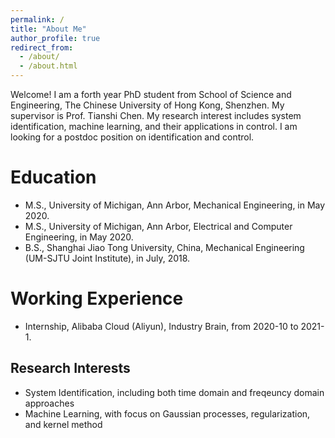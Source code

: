 ```yaml
---
permalink: /
title: "About Me"
author_profile: true
redirect_from: 
  - /about/
  - /about.html
---
```


Welcome! I am a forth year PhD student from School of Science and Engineering, The Chinese University of Hong Kong, Shenzhen. My supervisor is Prof. Tianshi Chen. My research interest includes system identification, machine learning, and their applications in control. I am looking for a postdoc position on identification and control. 


Education
======
- M.S., University of Michigan, Ann Arbor, Mechanical Engineering, in May 2020.
- M.S., University of Michigan, Ann Arbor, Electrical and Computer Engineering, in May 2020.
- B.S., Shanghai Jiao Tong University, China, Mechanical Engineering (UM-SJTU Joint Institute), in July, 2018.

Working Experience
======
- Internship, Alibaba Cloud (Aliyun), Industry Brain, from 2020-10 to 2021-1.

Research Interests
------
- System Identification, including both time domain and freqeuncy domain approaches
- Machine Learning, with focus on Gaussian processes,  regularization, and kernel method


